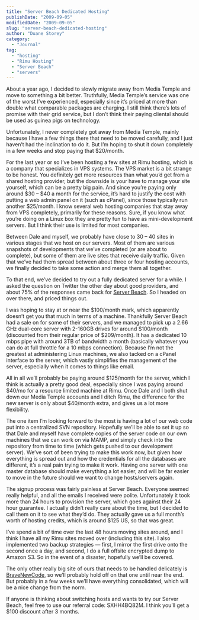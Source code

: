 ```yaml
---
title: "Server Beach Dedicated Hosting"
publishDate: "2009-09-05"
modifiedDate: "2009-09-05"
slug: "server-beach-dedicated-hosting"
author: "Duane Storey"
category:
  - "Journal"
tag:
  - "hosting"
  - "Rimu Hosting"
  - "Server Beach"
  - "servers"
---
```


About a year ago, I decided to slowly migrate away from Media Temple and move to something a bit better. Truthfully, Media Temple’s service was one of the worst I’ve experienced, especially since it’s priced at more than double what comparable packages are charging. I still think there’s lots of promise with their grid service, but I don’t think their paying cliental should be used as guinea pigs on technology.

Unfortunately, I never completely got away from Media Temple, mainly because I have a few things there that need to be moved carefully, and I just haven’t had the inclination to do it. But I’m hoping to shut it down completely in a few weeks and stop paying that $20/month.

For the last year or so I’ve been hosting a few sites at Rimu hosting, which is a company that specializes in VPS systems. The VPS market is a bit strange to be honest. You definitely get more resources than what you’d get from a shared hosting provider, but the downside is your have to manage your site yourself, which can be a pretty big pain. And since you’re paying only around $30 – $40 a month for the service, it’s hard to justify the cost with putting a web admin panel on it (such as cPanel), since those typically run another $25/month. I know several web hosting companies that stay away from VPS completely, primarily for these reasons. Sure, if you know what you’re doing on a Linux box they are pretty fun to have as mini-development servers. But I think their use is limited for most companies.

Between Dale and myself, we probably have close to 30 – 40 sites in various stages that we host on our servers. Most of them are various snapshots of developments that we’ve completed (or are about to complete), but some of them are live sites that receive daily traffic. Given that we’ve had them spread between about three or four hosting accounts, we finally decided to take some action and merge them all together.

To that end, we’ve decided to try out a fully dedicated server for a while. I asked the question on Twitter the other day about good providers, and about 75% of the responses came back for [Server Beach](http://www.serverbeach.com/). So I headed on over there, and priced things out.

I was hoping to stay at or near the $100/month mark, which apparently doesn’t get you that much in terms of a machine. Thankfully Server Beach had a sale on for some of their servers, and we managed to pick up a 2.66 GHz dual-core server with 2-160GB drives for around $100/month (discounted from their regular price of $209/month). It has a dedicated 10 mbps pipe with around 3TB of bandwidth a month (basically whatever you can do at full throttle for a 10 mbps connection). Because I’m not the greatest at administering Linux machines, we also tacked on a cPanel interface to the server, which vastly simplifies the management of the server, especially when it comes to things like email.

All in all we’ll probably be paying around $125/month for the server, which I think is actually a pretty good deal, especially since I was paying around $40/mo for a resource limited machine at Rimu. Once Dale and I both shut down our Media Temple accounts and I ditch Rimu, the difference for the new server is only about $40/month extra, and gives us a lot more flexibility.

The one item I’m looking forward to the most is having a lot of our web code put into a centralized SVN repository. Hopefully we’ll be able to set it up so that Dale and myself have complete copies of the server code on our own machines that we can work on via MAMP, and simply check into the repository from time to time (which gets pushed to our development server). We’ve sort of been trying to make this work now, but given how everything is spread out and how the credentials for all the databases are different, it’s a real pain trying to make it work. Having one server with one master database should make everything a lot easier, and will be far easier to move in the future should we want to change hosts/servers again.

The signup process was fairly painless at Server Beach. Everyone seemed really helpful, and all the emails I received were polite. Unfortunately it took more than 24 hours to provision the server, which goes against their 24 hour guarantee. I actually didn’t really care about the time, but I decided to call them on it to see what they’d do. They actually gave us a full month’s worth of hosting credits, which is around $125 US, so that was great.

I’ve spend a bit of time over the last 48 hours moving sites around, and I think I have all my Rimu sites moved over (including this site). I also implemented two backup strategies — first, I mirror the first drive onto the second once a day, and second, I do a full offsite encrypted dump to Amazon S3. So in the event of a disaster, hopefully we’ll be covered.

The only other really big site of ours that needs to be handled delicately is [BraveNewCode](http://www.bravenewcode.com), so we’ll probably hold off on that one until near the end. But probably in a few weeks we’ll have everything consolidated, which will be a nice change from the norm.

If anyone is thinking about switching hosts and wants to try our Server Beach, feel free to use our referral code: SXHH4BQ82M. I think you’ll get a $100 discount after 3 months.